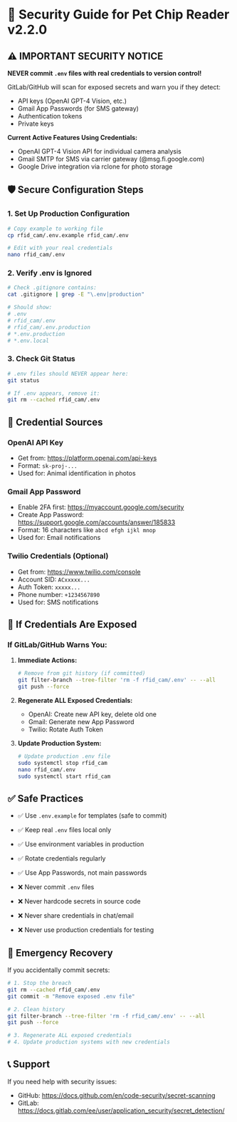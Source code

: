 # 🔐 Security Guide for Pet Chip Reader v2.2.0

## ⚠️ IMPORTANT SECURITY NOTICE

**NEVER commit `.env` files with real credentials to version control!**

GitLab/GitHub will scan for exposed secrets and warn you if they detect:
- API keys (OpenAI GPT-4 Vision, etc.)
- Gmail App Passwords (for SMS gateway)
- Authentication tokens
- Private keys

**Current Active Features Using Credentials:**
- OpenAI GPT-4 Vision API for individual camera analysis
- Gmail SMTP for SMS via carrier gateway (@msg.fi.google.com)
- Google Drive integration via rclone for photo storage

## 🛡️ Secure Configuration Steps

### 1. Set Up Production Configuration

```bash
# Copy example to working file
cp rfid_cam/.env.example rfid_cam/.env

# Edit with your real credentials
nano rfid_cam/.env
```

### 2. Verify .env is Ignored

```bash
# Check .gitignore contains:
cat .gitignore | grep -E "\.env|production"

# Should show:
# .env
# rfid_cam/.env
# rfid_cam/.env.production
# *.env.production
# *.env.local
```

### 3. Check Git Status

```bash
# .env files should NEVER appear here:
git status

# If .env appears, remove it:
git rm --cached rfid_cam/.env
```

## 🔑 Credential Sources

### OpenAI API Key
- Get from: https://platform.openai.com/api-keys
- Format: `sk-proj-...`
- Used for: Animal identification in photos

### Gmail App Password
- Enable 2FA first: https://myaccount.google.com/security
- Create App Password: https://support.google.com/accounts/answer/185833
- Format: 16 characters like `abcd efgh ijkl mnop`
- Used for: Email notifications

### Twilio Credentials (Optional)
- Get from: https://www.twilio.com/console
- Account SID: `ACxxxxx...`
- Auth Token: `xxxxx...`
- Phone number: `+1234567890`
- Used for: SMS notifications

## 🚨 If Credentials Are Exposed

### If GitLab/GitHub Warns You:

1. **Immediate Actions:**
   ```bash
   # Remove from git history (if committed)
   git filter-branch --tree-filter 'rm -f rfid_cam/.env' -- --all
   git push --force
   ```

2. **Regenerate ALL Exposed Credentials:**
   - OpenAI: Create new API key, delete old one
   - Gmail: Generate new App Password
   - Twilio: Rotate Auth Token

3. **Update Production System:**
   ```bash
   # Update production .env file
   sudo systemctl stop rfid_cam
   nano rfid_cam/.env
   sudo systemctl start rfid_cam
   ```

## ✅ Safe Practices

- ✅ Use `.env.example` for templates (safe to commit)
- ✅ Keep real `.env` files local only
- ✅ Use environment variables in production
- ✅ Rotate credentials regularly
- ✅ Use App Passwords, not main passwords

- ❌ Never commit `.env` files
- ❌ Never hardcode secrets in source code  
- ❌ Never share credentials in chat/email
- ❌ Never use production credentials for testing

## 🔄 Emergency Recovery

If you accidentally commit secrets:

```bash
# 1. Stop the breach
git rm --cached rfid_cam/.env
git commit -m "Remove exposed .env file"

# 2. Clean history
git filter-branch --tree-filter 'rm -f rfid_cam/.env' -- --all
git push --force

# 3. Regenerate ALL exposed credentials
# 4. Update production systems with new credentials
```

## 📞 Support

If you need help with security issues:
- GitHub: https://docs.github.com/en/code-security/secret-scanning
- GitLab: https://docs.gitlab.com/ee/user/application_security/secret_detection/